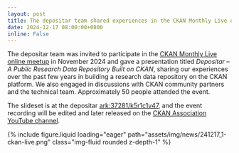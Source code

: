 ```yaml
---
layout: post
title: The depositar team shared experiences in the CKAN Monthly Live online meetup
date: 2024-12-17 08:00:00+0800
inline: False
---
```


The depositar team was invited to participate in the [CKAN Monthly Live online meetup](https://ckan.org/events/depositar-public-research-data-repository-built-on-ckan) in November 2024 and gave a presentation titled *Depositar – A Public Research Data Repository Built on CKAN*, sharing our experiences over the past few years in building a research data repository on the CKAN platform. We also engaged in discussions with CKAN community partners and the technical team. Approximately 50 people attended the event.

The slideset is at the depositar [ark:37281/k5r1c1v47](https://pid.depositar.io/ark:37281/k5r1c1v47), and the event recording will be edited and later released on the [CKAN Association YouTube channel](https://www.youtube.com/@ckanassociation6525).

<div class="row mt-3">
    <div class="col-sm mt-3 mt-md-0">
        {% include figure.liquid loading="eager" path="assets/img/news/241217_1-ckan-live.png" class="img-fluid rounded z-depth-1" %}
    </div>
</div>
